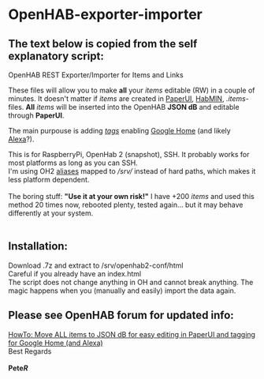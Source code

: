 # OpenHAB-exporter-importer
The text below is copied from the self explanatory script:
-------------------------------------------------------------------

OpenHAB REST Exporter/Importer for Items and Links
<div>
These files will allow you to make <b>all</b> your <i>items</i> editable (RW) in a couple of minutes. It doesn't matter if <i>items</i> are created in <a href="/paperui/" target="_blank">PaperUI</a>, <a href="/habmin/" target="_blank">HabMIN</a>, <i>.items</i>-files. <b>All</b> <i>items</i> will be inserted into the OpenHAB <b>JSON dB</b> and editable through <b>PaperUI</b>.<br>

The main purpouse is adding <a href="https://www.openhab.org/docs/ecosystem/google-assistant/#google-assistant-action" target="_blank"><i>tags</i></a> enabling <a href="https://community.openhab.org/t/howto-listen-talk-to-your-home" target="_blank">Google Home</a> (and likely <a href="https://community.openhab.org/t/solved-easy-way-to-link-alexa-to-openhab" target="_blank">Alexa</a>?).<br>
</div>
<div>This is for RaspberryPi, OpenHab 2 (snapshot), SSH. It probably works for most platforms as long as you can SSH.<br>
I'm using OH2 <a href="https://www.openhab.org/docs/installation/linux.html#file-locations" target="_blank">aliases</a> mapped to <i>/srv/</i> instead of hard paths, which makes it less platform dependent.<br><br>
</div>
<div>
The boring stuff: <b>"Use it at your own risk!"</b> I have +200 <i>items</i> and used this method 20 times now, rebooted plenty, tested again... but it may behave differently at your system.<br><br>
</div>

<h2>Installation:</h2>
Download .7z and extract to /srv/openhab2-conf/html<br>
Careful if you already have an index.html<br>
The script does not change anything in OH and cannot break anything. The magic happens when you (manually and easily) import the data again.

<h2>Please see OpenHAB forum for updated info:</h2>
<a href="https://community.openhab.org/t/howto-move-all-items-to-json-db-for-easy-editing-in-paperui-and-tagging-for-google-home-and-alexa" target="_blank">HowTo: Move ALL items to JSON dB for easy editing in PaperUI and tagging for Google Home (and Alexa)</a>
<br>
Best Regards<br><br>
<b>Pete<i>R</i></b>
